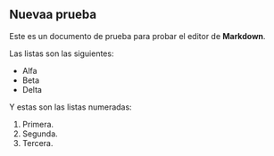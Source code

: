 ## Nuevaa prueba

Este es un documento de prueba para probar el editor de **Markdown**.

Las listas son las siguientes:
- Alfa
- Beta
- Delta

Y estas son las listas numeradas:
1. Primera.
2. Segunda.
3. Tercera.
